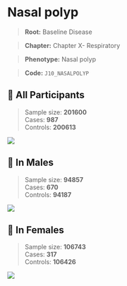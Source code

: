 # Nasal polyp

> **Root:** Baseline Disease  

> **Chapter:** Chapter X- Respiratory  

> **Phenotype:** Nasal polyp  

> **Code:** `J10_NASALPOLYP`

## 🧪 All Participants  
> Sample size: **201600**  
> Cases: **987**  
> Controls: **200613**
<img src="/Disease/Figures/ALL/Incidence/J10_NASALPOLYP.png"/>
<CsvTable src="/Disease/Data/ALL/Incidence/COX_J10_NASALPOLYP.csv" label="🔍 View full results" />

## 👨 In Males  
> Sample size: **94857**  
> Cases: **670**  
> Controls: **94187**
<img src="/Disease/Figures/Male/Incidence/J10_NASALPOLYP.png"/>
<CsvTable src="/Disease/Data/Male/Incidence/COX_J10_NASALPOLYP.csv" label="🔍 View full results" />

## 👩 In Females  
> Sample size: **106743**  
> Cases: **317**  
> Controls: **106426**
<img src="/Disease/Figures/Female/Incidence/J10_NASALPOLYP.png"/>
<CsvTable src="/Disease/Data/Female/Incidence/COX_J10_NASALPOLYP.csv" label="🔍 View full results" />
